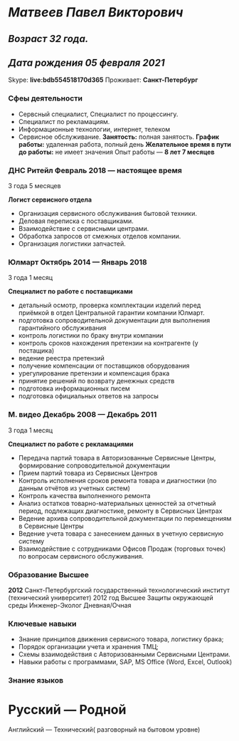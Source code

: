 # ***Матвеев Павел Викторович***
## ***Возраст 32 года.*** 
## ***Дата рождения 05 февраля 2021***
Skype: **live:bdb554518170d365**
Проживает: **Санкт-Петербург**
### Сфеы деятельности
* Сервсный специалист, Специалист по процессингу.
* Специалист по рекламациям.
* Информационные технологии, интернет, телеком
* Сервисное обслуживание. 
**Занятость:**  полная занятость.
**График работы:** удаленная работа, полный день
**Желательное время в пути до работы:** не имеет значения
Опыт работы — **8 лет 7 месяцев**

### ДНС Ритейл Февраль 2018 — настоящее время ###
3 года 5 месяцев

**Логист сервисного отдела** 
- Организация сервисного обслуживания бытовой техники.
- Деловая переписка с поставщиками.
- Взаимодействие с сервисными центрами.
- Обработка запросов от смежных отделов компании.
- Организация логистики запчастей.

### Юлмарт Октябрь 2014 — Январь 2018 ###
3 года 1 месяц

**Специалист по работе с поставщиками**

- детальный осмотр, проверка комплектации изделий перед приёмкой в отдел Центральной гарантии компании Юлмарт.
- подготовка сопроводительной документации для выполнения гарантийного обслуживания
- контроль логистики по браку внутри компании
- контроль сроков нахождения претензии на контрагенте (у постащика)
- ведение реестра претензий
- получение компенсации от поставщиков оборудования
- урегулирование претензии и компенсация брака
- принятие решений по возврату денежных средств
- подготовка информационных писем
- подготовка официальных ответов на запросы


### М. видео Декабрь 2008 — Декабрь 2011 ###
3 года 1 месяц

**Специалист по работе с рекламациями** 

- Передача партий товара в Авторизованные Сервисные Центры, формирование сопроводительной документации
- Прием партий товара из Сервисных Центров
- Контроль исполнения сроков ремонта товара и диагностики (по данным отчётов из учетных систем)
- Контроль качества выполненного ремонта
- Анализ остатков товарно-материальных ценностей за отчетный период, подлежащих диагностике, ремонту в Сервисных Центрах
- Ведение архива сопроводительной документации по перемещениям в Сервисные Центры
- Ведение учета товара с занесением данных в учетную сервисную систему
- Взаимодействие с сотрудниками Офисов Продаж (торговых точек) по вопросам сервисного обслуживания.

### Образование Высшее ###
**2012**
Санкт-Петербургский государственный технологический институт (технический университет) 
2012 год
Высшее
Защиты окружающей среды
Инженер-Эколог
Дневная/Очная

### Ключевые навыки ###
- Знание принципов движения сервисного товара, логистику брака;
- Порядок организации учета и хранения ТМЦ;
- Схемы взаимодействия с Авторизованными Сервисными Центрами.
- Навыки работы с программами, SAP, MS Office (Word, Excel, Outlook)
### Знание языков ###

Русский — Родной
================

Английский — Технический( разговорный на бытовом уровне)